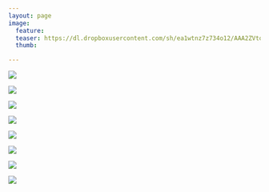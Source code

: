 ```yaml
---
layout: page
image:
  feature:
  teaser: https://dl.dropboxusercontent.com/sh/ea1wtnz7z734o12/AAA2ZVtqk64UzUw3DC4jFulaa/luontokuvat/kes%C3%A4/10/DS56101_-245px.jpg
  thumb:

---
```


[![](https://dl.dropboxusercontent.com/sh/ea1wtnz7z734o12/AADcLDDol6gAuGzHsgGDwCfLa/luontokuvat/kes%C3%A4/10/DS56300-800px.jpg)](https://dl.dropboxusercontent.com/sh/ea1wtnz7z734o12/AAB1el-nVGeLOV3Ns0B1c0TZa/luontokuvat/kes%C3%A4/10/DS56300.jpg)

[![](https://dl.dropboxusercontent.com/sh/ea1wtnz7z734o12/AADJKjPPATPROBfW1XZXhDWta/luontokuvat/kes%C3%A4/10/DS56125-800px.jpg)](https://dl.dropboxusercontent.com/sh/ea1wtnz7z734o12/AABD5TS11ifuym-EsZ0T-64Pa/luontokuvat/kes%C3%A4/10/DS56125.jpg)

[![](https://dl.dropboxusercontent.com/sh/ea1wtnz7z734o12/AAABLPRfSAZAz5bxu3EuFPx4a/luontokuvat/kes%C3%A4/10/DS56101_-800px.jpg)](https://dl.dropboxusercontent.com/sh/ea1wtnz7z734o12/AABw1xdol4zQgq8Q3TyiqPaaa/luontokuvat/kes%C3%A4/10/DS56101_.jpg)

[![](https://dl.dropboxusercontent.com/sh/ea1wtnz7z734o12/AADh6FOFt3AMLF3zq3hY48Aua/luontokuvat/kes%C3%A4/10/DS56102-800px.jpg)](https://dl.dropboxusercontent.com/sh/ea1wtnz7z734o12/AADGOlwjptnpVJT0G70VLeUta/luontokuvat/kes%C3%A4/10/DS56102.jpg)

[![](https://dl.dropboxusercontent.com/sh/ea1wtnz7z734o12/AAAlLVSAgW2ggI9-RQBChVCDa/luontokuvat/kes%C3%A4/10/DS56099-800px.jpg)](https://dl.dropboxusercontent.com/sh/ea1wtnz7z734o12/AADpcDPsWj6QxGfUC3NideWca/luontokuvat/kes%C3%A4/10/DS56099.jpg)

[![](https://dl.dropboxusercontent.com/sh/ea1wtnz7z734o12/AAC3YzRFwW9uagyRkFEvS4Uua/luontokuvat/kes%C3%A4/10/DS56113-800px.jpg)](https://dl.dropboxusercontent.com/sh/ea1wtnz7z734o12/AAAifk60xL6I0ffNsfoP5LlDa/luontokuvat/kes%C3%A4/10/DS56113.jpg)

[![](https://dl.dropboxusercontent.com/sh/ea1wtnz7z734o12/AACUjyoiIrcFGyqqlGSTEIC7a/luontokuvat/kes%C3%A4/10/DS56119-800px.jpg)](https://dl.dropboxusercontent.com/sh/ea1wtnz7z734o12/AAD-SnHSevR_9tKMM_8V9Z8ta/luontokuvat/kes%C3%A4/10/DS56119.jpg)

[![](https://dl.dropboxusercontent.com/sh/ea1wtnz7z734o12/AADVyppsL6jY39UkVP5X7d4Ya/luontokuvat/kes%C3%A4/10/DS56101-800px.jpg)](https://dl.dropboxusercontent.com/sh/ea1wtnz7z734o12/AAB_MpOnR7-EjwDw3NiCXHa-a/luontokuvat/kes%C3%A4/10/DS56101.jpg)
